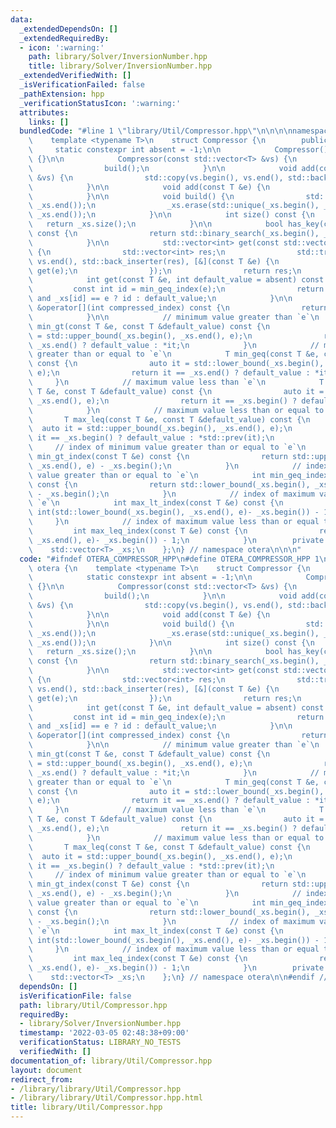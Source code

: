 ```yaml
---
data:
  _extendedDependsOn: []
  _extendedRequiredBy:
  - icon: ':warning:'
    path: library/Solver/InversionNumber.hpp
    title: library/Solver/InversionNumber.hpp
  _extendedVerifiedWith: []
  _isVerificationFailed: false
  _pathExtension: hpp
  _verificationStatusIcon: ':warning:'
  attributes:
    links: []
  bundledCode: "#line 1 \"library/Util/Compressor.hpp\"\n\n\n\nnamespace otera {\n\
    \    template <typename T>\n    struct Compressor {\n        public:\n       \
    \     static constexpr int absent = -1;\n\n            Compressor() : _xs(std::vector<T>{})\
    \ {}\n\n            Compressor(const std::vector<T> &vs) {\n                add(vs);\n\
    \                build();\n            }\n\n            void add(const std::vector<T>\
    \ &vs) {\n                std::copy(vs.begin(), vs.end(), std::back_inserter(_xs));\n\
    \            }\n\n            void add(const T &e) {\n                _xs.emplace_back(e);\n\
    \            }\n\n            void build() {\n                std::sort(_xs.begin(),\
    \ _xs.end());\n                _xs.erase(std::unique(_xs.begin(), _xs.end()),\
    \ _xs.end());\n            }\n\n            int size() const {\n             \
    \   return _xs.size();\n            }\n\n            bool has_key(const T &e)\
    \ const {\n                return std::binary_search(_xs.begin(), _xs.end(), e);\n\
    \            }\n\n            std::vector<int> get(const std::vector<T> &vs) const\
    \ {\n                std::vector<int> res;\n                std::transform(vs.begin(),\
    \ vs.end(), std::back_inserter(res), [&](const T &e) {\n                    return\
    \ get(e);\n                });\n                return res;\n            }\n\n\
    \            int get(const T &e, int default_value = absent) const {\n       \
    \         const int id = min_geq_index(e);\n                return id != size()\
    \ and _xs[id] == e ? id : default_value;\n            }\n\n            const T\
    \ &operator[](int compressed_index) const {\n                return _xs[compressed_index];\n\
    \            }\n\n            // minimum value greater than `e`\n            T\
    \ min_gt(const T &e, const T &default_value) const {\n                auto it\
    \ = std::upper_bound(_xs.begin(), _xs.end(), e);\n                return it ==\
    \ _xs.end() ? default_value : *it;\n            }\n            // minimum value\
    \ greater than or equal to `e`\n            T min_geq(const T &e, const T &default_value)\
    \ const {\n                auto it = std::lower_bound(_xs.begin(), _xs.end(),\
    \ e);\n                return it == _xs.end() ? default_value : *it;\n       \
    \     }\n            // maximum value less than `e`\n            T max_lt(const\
    \ T &e, const T &default_value) const {\n                auto it = std::lower_bound(_xs.begin(),\
    \ _xs.end(), e);\n                return it == _xs.begin() ? default_value : *std::prev(it);\n\
    \            }\n            // maximum value less than or equal to `e`\n     \
    \       T max_leq(const T &e, const T &default_value) const {\n              \
    \  auto it = std::upper_bound(_xs.begin(), _xs.end(), e);\n                return\
    \ it == _xs.begin() ? default_value : *std::prev(it);\n            }\n       \
    \     // index of minimum value greater than or equal to `e`\n            int\
    \ min_gt_index(const T &e) const {\n                return std::upper_bound(_xs.begin(),\
    \ _xs.end(), e) - _xs.begin();\n            }\n            // index of minimum\
    \ value greater than or equal to `e`\n            int min_geq_index(const T &e)\
    \ const {\n                return std::lower_bound(_xs.begin(), _xs.end(), e)\
    \ - _xs.begin();\n            }\n            // index of maximum value less than\
    \ `e`\n            int max_lt_index(const T &e) const {\n                return\
    \ int(std::lower_bound(_xs.begin(), _xs.end(), e)- _xs.begin()) - 1;\n       \
    \     }\n            // index of maximum value less than or equal to `e`\n   \
    \         int max_leq_index(const T &e) const {\n                return int(std::upper_bound(_xs.begin(),\
    \ _xs.end(), e)- _xs.begin()) - 1;\n            }\n        private:\n        \
    \    std::vector<T> _xs;\n    };\n} // namespace otera\n\n\n"
  code: "#ifndef OTERA_COMPRESSOR_HPP\n#define OTERA_COMPRESSOR_HPP 1\n\nnamespace\
    \ otera {\n    template <typename T>\n    struct Compressor {\n        public:\n\
    \            static constexpr int absent = -1;\n\n            Compressor() : _xs(std::vector<T>{})\
    \ {}\n\n            Compressor(const std::vector<T> &vs) {\n                add(vs);\n\
    \                build();\n            }\n\n            void add(const std::vector<T>\
    \ &vs) {\n                std::copy(vs.begin(), vs.end(), std::back_inserter(_xs));\n\
    \            }\n\n            void add(const T &e) {\n                _xs.emplace_back(e);\n\
    \            }\n\n            void build() {\n                std::sort(_xs.begin(),\
    \ _xs.end());\n                _xs.erase(std::unique(_xs.begin(), _xs.end()),\
    \ _xs.end());\n            }\n\n            int size() const {\n             \
    \   return _xs.size();\n            }\n\n            bool has_key(const T &e)\
    \ const {\n                return std::binary_search(_xs.begin(), _xs.end(), e);\n\
    \            }\n\n            std::vector<int> get(const std::vector<T> &vs) const\
    \ {\n                std::vector<int> res;\n                std::transform(vs.begin(),\
    \ vs.end(), std::back_inserter(res), [&](const T &e) {\n                    return\
    \ get(e);\n                });\n                return res;\n            }\n\n\
    \            int get(const T &e, int default_value = absent) const {\n       \
    \         const int id = min_geq_index(e);\n                return id != size()\
    \ and _xs[id] == e ? id : default_value;\n            }\n\n            const T\
    \ &operator[](int compressed_index) const {\n                return _xs[compressed_index];\n\
    \            }\n\n            // minimum value greater than `e`\n            T\
    \ min_gt(const T &e, const T &default_value) const {\n                auto it\
    \ = std::upper_bound(_xs.begin(), _xs.end(), e);\n                return it ==\
    \ _xs.end() ? default_value : *it;\n            }\n            // minimum value\
    \ greater than or equal to `e`\n            T min_geq(const T &e, const T &default_value)\
    \ const {\n                auto it = std::lower_bound(_xs.begin(), _xs.end(),\
    \ e);\n                return it == _xs.end() ? default_value : *it;\n       \
    \     }\n            // maximum value less than `e`\n            T max_lt(const\
    \ T &e, const T &default_value) const {\n                auto it = std::lower_bound(_xs.begin(),\
    \ _xs.end(), e);\n                return it == _xs.begin() ? default_value : *std::prev(it);\n\
    \            }\n            // maximum value less than or equal to `e`\n     \
    \       T max_leq(const T &e, const T &default_value) const {\n              \
    \  auto it = std::upper_bound(_xs.begin(), _xs.end(), e);\n                return\
    \ it == _xs.begin() ? default_value : *std::prev(it);\n            }\n       \
    \     // index of minimum value greater than or equal to `e`\n            int\
    \ min_gt_index(const T &e) const {\n                return std::upper_bound(_xs.begin(),\
    \ _xs.end(), e) - _xs.begin();\n            }\n            // index of minimum\
    \ value greater than or equal to `e`\n            int min_geq_index(const T &e)\
    \ const {\n                return std::lower_bound(_xs.begin(), _xs.end(), e)\
    \ - _xs.begin();\n            }\n            // index of maximum value less than\
    \ `e`\n            int max_lt_index(const T &e) const {\n                return\
    \ int(std::lower_bound(_xs.begin(), _xs.end(), e)- _xs.begin()) - 1;\n       \
    \     }\n            // index of maximum value less than or equal to `e`\n   \
    \         int max_leq_index(const T &e) const {\n                return int(std::upper_bound(_xs.begin(),\
    \ _xs.end(), e)- _xs.begin()) - 1;\n            }\n        private:\n        \
    \    std::vector<T> _xs;\n    };\n} // namespace otera\n\n#endif // OTERA_COMPRESSOR_HPP"
  dependsOn: []
  isVerificationFile: false
  path: library/Util/Compressor.hpp
  requiredBy:
  - library/Solver/InversionNumber.hpp
  timestamp: '2022-03-05 02:48:38+09:00'
  verificationStatus: LIBRARY_NO_TESTS
  verifiedWith: []
documentation_of: library/Util/Compressor.hpp
layout: document
redirect_from:
- /library/library/Util/Compressor.hpp
- /library/library/Util/Compressor.hpp.html
title: library/Util/Compressor.hpp
---
```


